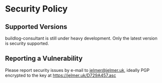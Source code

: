 # Security Policy

## Supported Versions

buildlog-consultant is still under heavy development. Only the latest version
is security supported.

## Reporting a Vulnerability

Please report security issues by e-mail to jelmer@jelmer.uk, ideally PGP encrypted to the key at https://jelmer.uk/D729A457.asc
